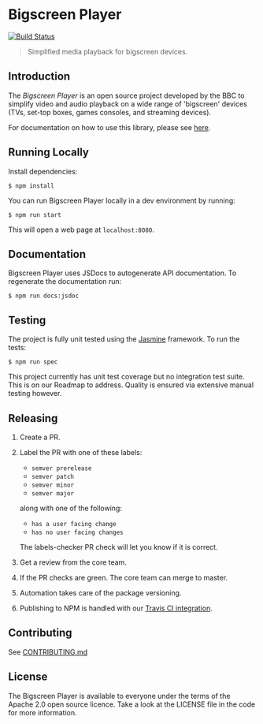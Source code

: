 # Bigscreen Player

[![Build Status](https://travis-ci.com/bbc/bigscreen-player.svg?branch=master)](https://travis-ci.com/bbc/bigscreen-player/branches)

> Simplified media playback for bigscreen devices.

## Introduction

The *Bigscreen Player* is an open source project developed by the BBC to simplify video and audio playback on a wide range of 'bigscreen' devices (TVs, set-top boxes, games consoles, and streaming devices).

For documentation on how to use this library, please see [here](https://bbc.github.io/bigscreen-player).

## Running Locally

Install dependencies:
```
$ npm install
```

You can run Bigscreen Player locally in a dev environment by running:
```
$ npm run start
```

This will open a web page at `localhost:8080`.

## Documentation

Bigscreen Player uses JSDocs to autogenerate API documentation. To regenerate the documentation run:
```
$ npm run docs:jsdoc
```

## Testing

The project is fully unit tested using the [Jasmine](https://jasmine.github.io/) framework. To run the tests:

```
$ npm run spec
```

This project currently has unit test coverage but no integration test suite. This is on our Roadmap to address. Quality is ensured via extensive manual testing however.
## Releasing

1. Create a PR.
2. Label the PR with one of these labels: 
    - `semver prerelease` 
    - `semver patch`
    - `semver minor`
    - `semver major` 
  
    along with one of the following:
    - `has a user facing change`
    - `has no user facing changes`

    The labels-checker PR check will let you know if it is correct.
3. Get a review from the core team.
4. If the PR checks are green. The core team can merge to master.
5. Automation takes care of the package versioning.
6. Publishing to NPM is handled with our [Travis CI integration](https://github.com/bbc/bigscreen-player/blob/master/.travis.yml).

## Contributing

See [CONTRIBUTING.md](CONTRIBUTING.md)

## License

The Bigscreen Player is available to everyone under the terms of the Apache 2.0 open source licence. Take a look at the LICENSE file in the code for more information.
